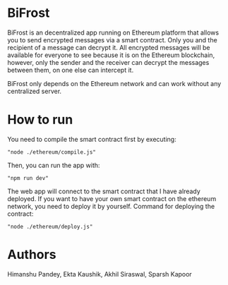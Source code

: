 # BiFrost

BiFrost is an decentralized app running on Ethereum platform that allows you to send encrypted messages via a smart contract. Only you and the recipient of a message can decrypt it. All encrypted messages will be available for everyone to see because it is on the Ethereum blockchain, however, only the sender and the receiver can decrypt the messages between them, on one else can intercept it.

BiFrost only depends on the Ethereum network and can work without any centralized server.

# How to run

You need to compile the smart contract first by executing:

```
"node ./ethereum/compile.js"
```

Then, you can run the app with:

```
"npm run dev"
```

The web app will connect to the smart contract that I have already deployed. If you want to have your own smart contract on the ethereum network, you need to deploy it by yourself. Command for deploying the contract:

```
"node ./ethereum/deploy.js"
```

# Authors

Himanshu Pandey, Ekta Kaushik, Akhil Siraswal, Sparsh Kapoor
